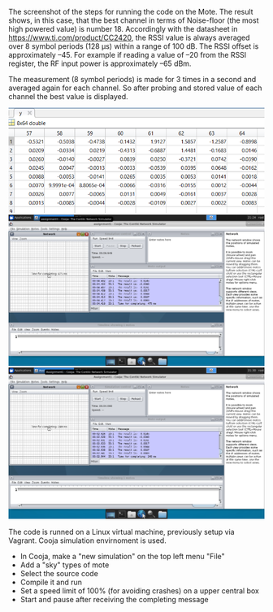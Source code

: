 The screenshot of the steps for running the code on the Mote. The result shows, in this case, that the best channel in terms of Noise-floor (the most high powered value) is number 18. Accordingly with the datasheet in https://www.ti.com/product/CC2420, the RSSI value is always averaged over 8 symbol periods (128 μs) within a range of 100 dB.
The RSSI offset is approximately –45. For example if reading a value of –20 from the RSSI register, the RF input power is approximately  –65 dBm. 
 
The measurement (8 symbol periods) is made for 3 times in a second and averaged again for each channel. So after probing and stored value of each channel the best value is displayed.


![Matlab](ResultsMatlab.png)
![Matrix](MatrixScreenshot.png)
![Fast](FastDCTscreenshot.png)

The code is runned on a Linux virtual machine, previously setup via Vagrant. Cooja simulation envirnoment is used.
- In Cooja, make a "new simulation" on the top left menu "File"
- Add a "sky" types of mote
- Select the source code
- Compile it and run
- Set a speed limit of 100% (for avoiding crashes) on a upper central box
- Start and pause after receiving the completing message 